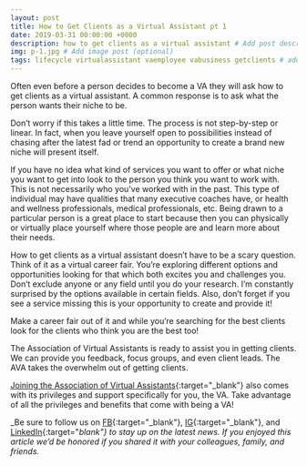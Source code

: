 ```yaml
---
layout: post
title: How to Get Clients as a Virtual Assistant pt 1
date: 2019-03-31 00:00:00 +0000
description: how to get clients as a virtual assistant # Add post description (optional)
img: p-1.jpg # Add image post (optional)
tags: lifecycle virtualassistant vaemployee vabusiness getclients # add tag
---
```


Often even before a person decides to become a VA they will ask how to get clients as a virtual assistant. A common response is to ask what the person wants their niche to be.

Don’t worry if this takes a little time. The process is not step-by-step or linear. In fact, when you leave yourself open to possibilities instead of chasing after the latest fad or trend an opportunity to create a brand new niche will present itself.

If you have no idea what kind of services you want to offer or what niche you want to get into look to the person you think you want to work with. This is not necessarily who you’ve worked with in the past. This type of individual may have qualities that many executive coaches have, or health and wellness professionals, medical professionals, etc. Being drawn to a particular person is a great place to start because then you can physically or virtually place yourself where those people are and learn more about their needs.

How to get clients as a virtual assistant doesn’t have to be a scary question. Think of it as a virtual career fair. You’re exploring different options and opportunities looking for that which both excites you and challenges you. Don’t exclude anyone or any field until you do your research. I’m constantly surprised by the options available in certain fields. Also, don’t forget if you see a service missing this is your opportunity to create and provide it!

Make a career fair out of it and while you’re searching for the best clients look for the clients who think you are the best too!

The Association of Virtual Assistants is ready to assist you in getting clients. We can provide you feedback, focus groups, and even client leads. The AVA takes the overwhelm out of getting clients.

[Joining the Association of Virtual Assistants](https://thevirtualbusinesssummit.thrivecart.com/ava-membership/){:target="_blank"} also comes with its privileges and support specifically for you, the VA. Take advantage of all the privileges and benefits that come with being a VA!

_Be sure to follow us on [FB](https://www.facebook.com/Association-of-Virtual-Assistants-415696612306842/){:target="_blank"}, [IG](https://www.instagram.com/associationofvas/){:target="_blank"}, and [LinkedIn](https://www.linkedin.com/company/associationofvirtualassistants/){:target="_blank"} to stay up on the latest news. If you enjoyed this article we’d be honored if you shared it with your colleagues, family, and friends._
